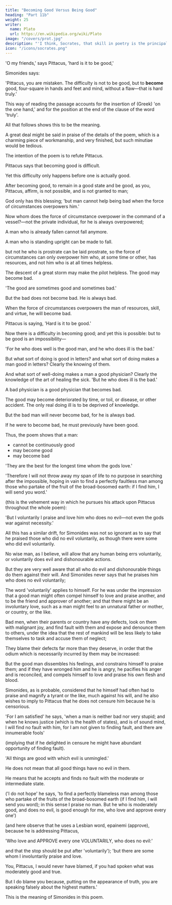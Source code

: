 ```yaml
---
title: "Becoming Good Versus Being Good"
heading: "Part 11b"
weight: 25
writer:
  name: Plato
  url: https://en.wikipedia.org/wiki/Plato
image: "/covers/prot.jpg"
description: "'I think, Socrates, that skill in poetry is the principal part of education'"
icon: "/icons/socrates.png"
---
```




'O my friends,' says Pittacus, 'hard is it to be good,'

Simonides says:

'Pittacus, you are mistaken. The difficulty is not to be good, but to **become** good, four-square in hands and feet and mind, without a flaw—that is hard truly.'

This way of reading the passage accounts for the insertion of (Greek) 'on the one hand,' and for the position at the end of the clause of the word 'truly'.

All that follows shows this to be the meaning.

A great deal might be said in praise of the details of the poem, which is a charming piece of workmanship, and very finished, but such minutiae would be tedious. 

The intention of the poem is to refute Pittacus. 

Pittacus says that becoming good is difficult.

Yet this difficulty only happens before one is actually good. 

<!-- is possible for a time, and only for a time. -->

After becoming good, to remain in a good state and be good, as you, Pittacus, affirm, is not possible, and is not granted to man; 

God only has this blessing; 'but man cannot help being bad when the force of circumstances overpowers him.' 

Now whom does the force of circumstance overpower in the command of a vessel?—not the private individual, for he is always overpowered; 

A man who is already fallen cannot fall anymore. 

 <!-- prostrate cannot be overthrown.  -->

A man who is standing upright can be made to fall. 

 but not he who is prostrate can be laid prostrate, so the force of circumstances can only overpower him who, at some time or other, has resources, and not him who is at all times helpless.

The descent of a great storm may make the pilot helpless. The good may become bad.

 <!-- or the severity of the season the husbandman or the physician; for , as another poet witnesses:— -->

'The good are sometimes good and sometimes bad.'

But the bad does not become bad. He is always bad.

When the force of circumstances overpowers the man of resources, skill, and virtue, he will become bad.

Pittacus is saying, 'Hard is it to be good.' 

Now there is a difficulty in becoming good; and yet this is possible: but to be good is an impossibility—

'For he who does well is the good man, and he who does ill is the bad.'

But what sort of doing is good in letters? and what sort of doing makes a man good in letters? Clearly the knowing of them. 

And what sort of well-doing makes a man a good physician? Clearly the knowledge of the art of healing the sick. 'But he who does ill is the bad.'


A bad physician is a good physician that becomes bad. 

<!-- Who becomes a bad physician?

Clearly he who is in the first place a physician, and in the second place a good physician. 

He may become a bad one also: but none of us unskilled individuals can by any amount of doing ill become physicians, any more than we can become carpenters or anything of that sort; and he who by doing ill cannot become a physician at all, clearly cannot become a bad physician.  -->

The good may become deteriorated by time, or toil, or disease, or other accident. The only real doing ill is to be deprived of knowledge.

But the bad man will never become bad, for he is always bad.

If he were to become bad, he must previously have been good. 

Thus, the poem shows that a man:
- cannot be continuously good
- may become good
- may become bad

'They are the best for the longest time whom the gods love.'

<!-- All this relates to Pittacus, as is further proved by the sequel. He adds: -->

'Therefore I will not throw away my span of life to no purpose in searching after the impossible, hoping in vain to find a perfectly faultless man among those who partake of the fruit of the broad-bosomed earth: if I find him, I will send you word.'

(this is the vehement way in which he pursues his attack upon Pittacus throughout the whole poem):

'But I voluntarily I praise and love him who does no evil—not even the gods war against necessity.'

All this has a similar drift, for Simonides was not so ignorant as to say that he praised those who did no evil voluntarily, as though there were some who did evil voluntarily. 

No wise man, as I believe, will allow that any human being errs voluntarily, or voluntarily does evil and dishonourable actions. 

But they are very well aware that all who do evil and dishonourable things do them against their will. And Simonides never says that he praises him who does no evil voluntarily; 

The word 'voluntarily' applies to himself. For he was under the impression that a good man might often compel himself to love and praise another, and to be the friend and approver of another; and that there might be an involuntary love, such as a man might feel to an unnatural father or mother, or country, or the like. 

Bad men, when their parents or country have any defects, look on them with malignant joy, and find fault with them and expose and denounce them to others, under the idea that the rest of mankind will be less likely to take themselves to task and accuse them of neglect; 

They blame their defects far more than they deserve, in order that the odium which is necessarily incurred by them may be increased: 

But the good man dissembles his feelings, and constrains himself to praise them; and if they have wronged him and he is angry, he pacifies his anger and is reconciled, and compels himself to love and praise his own flesh and blood. 

Simonides, as is probable, considered that he himself had often had to praise and magnify a tyrant or the like, much against his will, and he also wishes to imply to Pittacus that he does not censure him because he is censorious.

'For I am satisfied' he says, 'when a man is neither bad nor very stupid; and when he knows justice (which is the health of states), and is of sound mind, I will find no fault with him, for I am not given to finding fault, and there are innumerable fools'

(implying that if he delighted in censure he might have abundant opportunity of finding fault).

'All things are good with which evil is unmingled.'

He does not mean that all good things have no evil in them.

He means that he accepts and finds no fault with the moderate or intermediate state.

 <!-- as you might say 'All things are white which have no black in them,' for that would be ridiculous; but he means to say that  -->

('I do not hope' he says, 'to find a perfectly blameless man among those who partake of the fruits of the broad-bosomed earth (if I find him, I will send you word); in this sense I praise no man. But he who is moderately good, and does no evil, is good enough for me, who love and approve every one')

(and here observe that he uses a Lesbian word, epainemi (approve), because he is addressing Pittacus,

'Who love and APPROVE every one VOLUNTARILY, who does no evil:'

and that the stop should be put after 'voluntarily'); 'but there are some whom I involuntarily praise and love. 

You, Pittacus, I would never have blamed, if you had spoken what was moderately good and true.

But I do blame you because, putting on the appearance of truth, you are speaking falsely about the highest matters.'

This is the meaning of Simonides in this poem.
